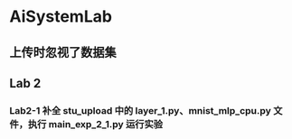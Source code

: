 # AiSystemLab
## 上传时忽视了数据集

## Lab 2

### Lab2-1 补全 stu_upload 中的 layer_1.py、mnist_mlp_cpu.py 文件，执行 main_exp_2_1.py 运行实验
